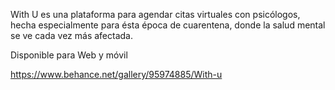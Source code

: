 With U es una plataforma para agendar citas virtuales con psicólogos, hecha especialmente para ésta época de cuarentena, donde la salud mental se ve cada vez más afectada.

Disponible para Web y móvil

https://www.behance.net/gallery/95974885/With-u
